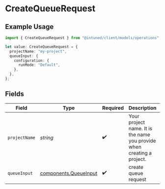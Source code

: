 # CreateQueueRequest

## Example Usage

```typescript
import { CreateQueueRequest } from "@intuned/client/models/operations";

let value: CreateQueueRequest = {
  projectName: "my-project",
  queueInput: {
    configuration: {
      runMode: "Default",
    },
  },
};
```

## Fields

| Field                                                                  | Type                                                                   | Required                                                               | Description                                                            | Example                                                                |
| ---------------------------------------------------------------------- | ---------------------------------------------------------------------- | ---------------------------------------------------------------------- | ---------------------------------------------------------------------- | ---------------------------------------------------------------------- |
| `projectName`                                                          | *string*                                                               | :heavy_check_mark:                                                     | Your project name. It is the name you provide when creating a project. | my-project                                                             |
| `queueInput`                                                           | [components.QueueInput](../../models/components/queueinput.md)         | :heavy_check_mark:                                                     | create queue request                                                   |                                                                        |